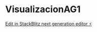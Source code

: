 # VisualizacionAG1

[Edit in StackBlitz next generation editor ⚡️](https://stackblitz.com/~/github.com/nandoviu/VisualizacionAG1)